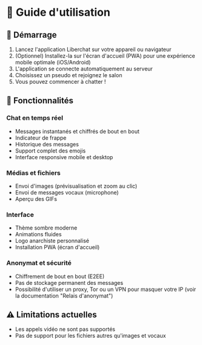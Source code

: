 # 📱 Guide d'utilisation

## 🚀 Démarrage

1. Lancez l'application Liberchat sur votre appareil ou navigateur
2. (Optionnel) Installez-la sur l'écran d'accueil (PWA) pour une expérience mobile optimale (iOS/Android)
3. L'application se connecte automatiquement au serveur
4. Choisissez un pseudo et rejoignez le salon
5. Vous pouvez commencer à chatter !

## 💬 Fonctionnalités

### Chat en temps réel
- Messages instantanés et chiffrés de bout en bout
- Indicateur de frappe
- Historique des messages
- Support complet des emojis
- Interface responsive mobile et desktop

### Médias et fichiers
- Envoi d'images (prévisualisation et zoom au clic)
- Envoi de messages vocaux (microphone)
- Aperçu des GIFs

### Interface
- Thème sombre moderne
- Animations fluides
- Logo anarchiste personnalisé
- Installation PWA (écran d'accueil)

### Anonymat et sécurité
- Chiffrement de bout en bout (E2EE)
- Pas de stockage permanent des messages
- Possibilité d'utiliser un proxy, Tor ou un VPN pour masquer votre IP (voir la documentation "Relais d'anonymat")

## ⚠️ Limitations actuelles

- Les appels vidéo ne sont pas supportés
- Pas de support pour les fichiers autres qu'images et vocaux
